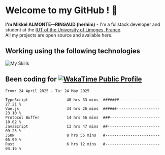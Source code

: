 # Welcome to my GitHub ! 🌃

**I'm Mikkel ALMONTE--RINGAUD (he/him)** - I'm a fullstack developer and student at the [IUT of the University of Limoges, France](https://iut.unilim.fr). \
All my projects are open source and available here.

## Working using the following technologies

![My Skills](https://skillicons.dev/icons?i=solidjs,pnpm,nodejs,ts,js,vercel,netlify,html,css,rust,astro,git,vue,md,electron,figma,github,bash,bun,cloudflare,py,tailwind,nginx,npm,tauri,vite,zig,yarn,windicss,dart,flutter,kotlin&theme=dark)

## Been coding for [![WakaTime Public Profile](https://wakatime.com/badge/user/0839e595-e07a-435c-8d59-ed95f2a3d6dd.svg?style=flat-square)](https://wakatime.com/@0839e595-e07a-435c-8d59-ed95f2a3d6dd)

<!--START_SECTION:waka-->

```plain
From: 24 April 2025 - To: 24 May 2025

TypeScript                 40 hrs 33 mins  #######------------------   27.21 %
Vue.js                     34 hrs 26 mins  ######-------------------   23.10 %
Protocol Buffer            14 hrs 56 mins  ###----------------------   10.02 %
JavaScript                 13 hrs 47 mins  ##-----------------------   09.25 %
JSON                       8 hrs 55 mins   #------------------------   05.99 %
Rust                       6 hrs 12 mins   #------------------------   04.16 %
```

<!--END_SECTION:waka-->
